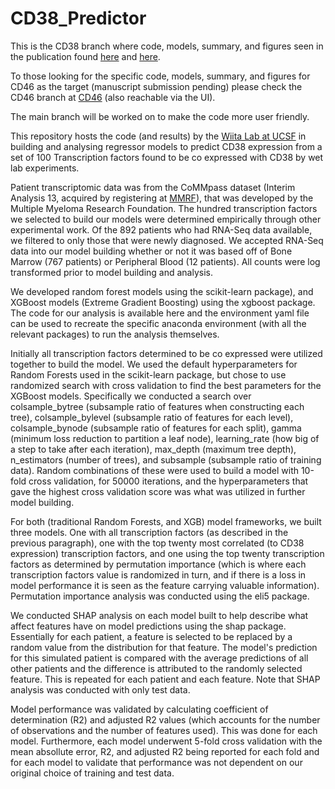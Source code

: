 # CD38_Predictor

This is the CD38 branch where code, models, summary, and figures seen in the publication found [here](https://www.sciencedirect.com/science/article/abs/pii/S0006497121045936) and [here](https://www.biorxiv.org/content/10.1101/2021.08.04.455165v1.full.pdf).

To those looking for the specific code, models, summary, and figures for CD46 as the target (manuscript submission pending) please check the CD46 branch at [CD46](https://github.com/vsarin92/CD38_Predictor/tree/CD46) (also reachable via the UI).

The main branch will be worked on to make the code more user friendly.

This repository hosts the code (and results) by the [Wiita Lab at UCSF](https://wiitalab.ucsf.edu/) in building and analysing regressor models to predict CD38 expression from a set of 100 Transcription factors found to be co expressed with CD38 by wet lab experiments.

Patient transcriptomic data was from the CoMMpass dataset (Interim Analysis 13, acquired by registering at [MMRF](https://research.themmrf.org/)), that was developed by the Multiple Myeloma Research Foundation. The hundred transcription factors we selected to build our models were determined empirically through other experimental work. Of the 892 patients who had RNA-Seq data available, we filtered to only those that were newly diagnosed. We accepted RNA-Seq data into our model building whether or not it was based off of Bone Marrow (767 patients) or Peripheral Blood (12 patients). All counts were log transformed prior to model building and analysis.

We developed random forest models using the scikit-learn package), and XGBoost models (Extreme Gradient Boosting) using the xgboost package. The code for our analysis is available here and the environment yaml file can be used to recreate the specific anaconda environment (with all the relevant packages) to run the analysis themselves. 

Initially all transcription factors determined to be co expressed were utilized together to build the model.  We used the default hyperparameters for Random Forests used in the scikit-learn package, but chose to use randomized search with cross validation to find the best parameters for the XGBoost models. Specifically we conducted a search over colsample_bytree (subsample ratio of features when constructing each tree), colsample_bylevel (subsample ratio of features for each level), colsample_bynode (subsample ratio of features for each split), gamma (minimum loss reduction to partition a leaf node), learning_rate (how big of a step to take after each iteration), max_depth (maximum tree depth), n_estimators (number of trees), and subsample (subsample ratio of training data). Random combinations of these were used to build a model with 10-fold cross validation, for 50000 iterations, and the hyperparameters that gave the highest cross validation score was what was utilized in further model building.

For both (traditional Random Forests, and XGB) model frameworks, we built three models. One with all transcription factors (as described in the previous paragraph), one with the top twenty most correlated (to CD38 expression) transcription factors, and one using the top twenty transcription factors as determined by permutation importance (which is where each transcription factors value is randomized in turn, and if there is a loss in model performance it is seen as the feature carrying valuable information). Permutation importance analysis was conducted using the eli5 package.

We conducted SHAP analysis on each model built to help describe what affect features have on model predictions using the shap package. Essentially for each patient, a feature is selected to be replaced by a random value from the distribution for that feature. The model's prediction for this simulated patient is compared with the average predictions of all other patients and the difference is attributed to the randomly selected feature. This is repeated for each patient and each feature. Note that SHAP analysis was conducted with only test data.

Model performance was validated by calculating coefficient of determination (R2) and adjusted R2 values (which accounts for the number of observations and the number of features used). This was done for each model. Furthermore, each model underwent 5-fold cross validation with the mean absollute error, R2, and adjusted R2 being reported for each fold and for each model to validate that performance was not dependent on our original choice of training and test data.
